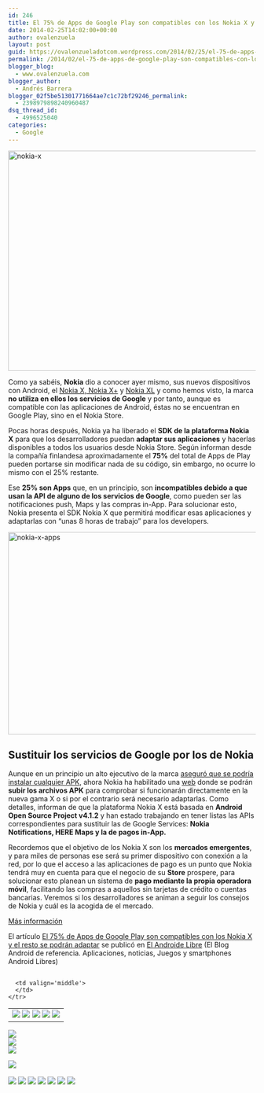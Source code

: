 ```yaml
---
id: 246
title: El 75% de Apps de Google Play son compatibles con los Nokia X y el resto se podrán adaptar
date: 2014-02-25T14:02:00+00:00
author: ovalenzuela
layout: post
guid: https://ovalenzueladotcom.wordpress.com/2014/02/25/el-75-de-apps-de-google-play-son-compatibles-con-los-nokia-x-y-el-resto-se-podran-adaptar
permalink: /2014/02/el-75-de-apps-de-google-play-son-compatibles-con-los-nokia-x-y-el-resto-se-podran-adaptar.html
blogger_blog:
  - www.ovalenzuela.com
blogger_author:
  - Andrés Barrera
blogger_02f5be51301771664ae7c1c72bf29246_permalink:
  - 2398979898240960487
dsq_thread_id:
  - 4996525040
categories:
  - Google
---
```

[<img class="size-full wp-image-129000 aligncenter" alt="nokia-x" src="http://www.elandroidelibre.com/wp-content/uploads/2014/02/nokia-x.png" width="572" height="448" />](http://www.elandroidelibre.com/wp-content/uploads/2014/02/nokia-x.png)

Como ya sabéis, **Nokia** dio a conocer ayer mismo, sus nuevos dispositivos con Android, el <a title="Nokia X y Nokia X+ con Android" href="http://www.elandroidelibre.com/2014/02/nokia-x-y-nokia-x-con-android.html" target="_blank">Nokia X, Nokia X+</a> y <a title="Nokia XL, 5 pulgadas de Nokia con Android" href="http://www.elandroidelibre.com/2014/02/nokia-xl-5-pulgadas-de-nokia-con-android.html" target="_blank">Nokia XL</a> y como hemos visto, la marca **no utiliza en ellos los servicios de Google** y por tanto, aunque es compatible con las aplicaciones de Android, éstas no se encuentran en Google Play, sino en el Nokia Store.

Pocas horas después, Nokia ya ha liberado el **SDK de la plataforma Nokia X** para que los desarrolladores puedan **adaptar sus aplicaciones** y hacerlas disponibles a todos los usuarios desde Nokia Store. Según informan desde la compañía finlandesa aproximadamente el **75%** del total de Apps de Play pueden portarse sin modificar nada de su código, sin embargo, no ocurre lo mismo con el 25% restante.

Ese **25% son Apps** que, en un principio, son **incompatibles debido a que usan la API de alguno de los servicios de Google**, como pueden ser las notificaciones push, Maps y las compras in-App. Para solucionar esto, Nokia presenta el SDK Nokia X que permitirá modificar esas aplicaciones y adaptarlas con “unas 8 horas de trabajo” para los developers.

<img class="size-full wp-image-129001 aligncenter" alt="nokia-x-apps" src="http://www.elandroidelibre.com/wp-content/uploads/2014/02/nokia-x-apps.png" width="680" height="412" />

## Sustituir los servicios de Google por los de Nokia

Aunque en un principio un alto ejecutivo de la marca <a title="http://fandroides.com/podremos-instalar-apks-en-el-nokia-x-como-en-cualquier-otro-dispositivo-android/" href="http://fandroides.com/podremos-instalar-apks-en-el-nokia-x-como-en-cualquier-otro-dispositivo-android/" target="_blank">aseguró que se podría instalar cualquier APK</a>, ahora Nokia ha habilitado una <a title="http://developer.nokia.com/nokia-x/get-started" href="http://developer.nokia.com/nokia-x/get-started" target="_blank">web</a> donde se podrán **subir los archivos APK** para comprobar si funcionarán directamente en la nueva gama X o si por el contrario será necesario adaptarlas. Como detalles, informan de que la plataforma Nokia X está basada en **Android Open Source Project v4.1.2** y han estado trabajando en tener listas las APIs correspondientes para sustituir las de Google Services: **Nokia Notifications, HERE Maps y la de pagos in-App.**

Recordemos que el objetivo de los Nokia X son los **mercados emergentes**, y para miles de personas ese será su primer dispositivo con conexión a la red, por lo que el acceso a las aplicaciones de pago es un punto que Nokia tendrá muy en cuenta para que el negocio de su **Store** prospere, para solucionar esto planean un sistema de **pago mediante la propia operadora móvil**, facilitando las compras a aquellos sin tarjetas de crédito o cuentas bancarias. Veremos si los desarrolladores se animan a seguir los consejos de Nokia y cuál es la acogida de el mercado.

<a title="http://developer.nokia.com/nokia-x/platform-overview" href="http://developer.nokia.com/nokia-x/platform-overview" target="_blank">Más información</a>

El artículo [El 75% de Apps de Google Play son compatibles con los Nokia X y el resto se podrán adaptar](http://www.elandroidelibre.com/2014/02/el-75-de-apps-de-google-play-son-compatibles-con-los-nokia-x-y-el-resto-se-podran-adaptar.html) se publicó en [El Androide Libre](http://www.elandroidelibre.com) (El Blog Android de referencia. Aplicaciones, noticias, Juegos y smartphones Android Libres)


<img width="1" height="1" src="http://rss.feedsportal.com/c/34005/f/617036/s/37860bfe/sc/15/mf.gif" border="0" /> 

<div>
  <table border='0'>
    <tr>
      <td valign='middle'>
        <a href="http://share.feedsportal.com/share/twitter/?u=http%3A%2F%2Fwww.elandroidelibre.com%2F2014%2F02%2Fel-75-de-apps-de-google-play-son-compatibles-con-los-nokia-x-y-el-resto-se-podran-adaptar.html&t=El+75%25+de+Apps+de+Google+Play+son+compatibles+con+los+Nokia+X+y+el+resto+se+podr%C3%A1n+adaptar" target="_blank"><img src="http://res3.feedsportal.com/social/twitter.png" border="0" /></a> <a href="http://share.feedsportal.com/share/facebook/?u=http%3A%2F%2Fwww.elandroidelibre.com%2F2014%2F02%2Fel-75-de-apps-de-google-play-son-compatibles-con-los-nokia-x-y-el-resto-se-podran-adaptar.html&t=El+75%25+de+Apps+de+Google+Play+son+compatibles+con+los+Nokia+X+y+el+resto+se+podr%C3%A1n+adaptar" target="_blank"><img src="http://res3.feedsportal.com/social/facebook.png" border="0" /></a> <a href="http://share.feedsportal.com/share/linkedin/?u=http%3A%2F%2Fwww.elandroidelibre.com%2F2014%2F02%2Fel-75-de-apps-de-google-play-son-compatibles-con-los-nokia-x-y-el-resto-se-podran-adaptar.html&t=El+75%25+de+Apps+de+Google+Play+son+compatibles+con+los+Nokia+X+y+el+resto+se+podr%C3%A1n+adaptar" target="_blank"><img src="http://res3.feedsportal.com/social/linkedin.png" border="0" /></a> <a href="http://share.feedsportal.com/share/gplus/?u=http%3A%2F%2Fwww.elandroidelibre.com%2F2014%2F02%2Fel-75-de-apps-de-google-play-son-compatibles-con-los-nokia-x-y-el-resto-se-podran-adaptar.html&t=El+75%25+de+Apps+de+Google+Play+son+compatibles+con+los+Nokia+X+y+el+resto+se+podr%C3%A1n+adaptar" target="_blank"><img src="http://res3.feedsportal.com/social/googleplus.png" border="0" /></a> <a href="http://share.feedsportal.com/share/email/?u=http%3A%2F%2Fwww.elandroidelibre.com%2F2014%2F02%2Fel-75-de-apps-de-google-play-son-compatibles-con-los-nokia-x-y-el-resto-se-podran-adaptar.html&t=El+75%25+de+Apps+de+Google+Play+son+compatibles+con+los+Nokia+X+y+el+resto+se+podr%C3%A1n+adaptar" target="_blank"><img src="http://res3.feedsportal.com/social/email.png" border="0" /></a>
      </td>
      
      <td valign='middle'>
      </td>
    </tr>
  </table>
</div>

[<img src="http://da.feedsportal.com/r/186531083842/u/49/f/617036/c/34005/s/37860bfe/sc/15/rc/1/rc.img" border="0" />](http://da.feedsportal.com/r/186531083842/u/49/f/617036/c/34005/s/37860bfe/sc/15/rc/1/rc.htm)  
[<img src="http://da.feedsportal.com/r/186531083842/u/49/f/617036/c/34005/s/37860bfe/sc/15/rc/2/rc.img" border="0" />](http://da.feedsportal.com/r/186531083842/u/49/f/617036/c/34005/s/37860bfe/sc/15/rc/2/rc.htm)  
[<img src="http://da.feedsportal.com/r/186531083842/u/49/f/617036/c/34005/s/37860bfe/sc/15/rc/3/rc.img" border="0" />](http://da.feedsportal.com/r/186531083842/u/49/f/617036/c/34005/s/37860bfe/sc/15/rc/3/rc.htm)

[<img src="http://da.feedsportal.com/r/186531083842/u/49/f/617036/c/34005/s/37860bfe/a2.img" border="0" />](http://da.feedsportal.com/r/186531083842/u/49/f/617036/c/34005/s/37860bfe/a2.htm)
<img width="1" height="1" src="http://pi.feedsportal.com/r/186531083842/u/49/f/617036/c/34005/s/37860bfe/a2t.img" border="0" /> 

<div>
  <a href="http://feeds.feedburner.com/~ff/elandroidelibre?a=VfqxCLKk8d4:8QFhZF7mFjg:ecdYMiMMAMM"><img src="http://feeds.feedburner.com/~ff/elandroidelibre?d=ecdYMiMMAMM" border="0" /></a> <a href="http://feeds.feedburner.com/~ff/elandroidelibre?a=VfqxCLKk8d4:8QFhZF7mFjg:V_sGLiPBpWU"><img src="http://feeds.feedburner.com/~ff/elandroidelibre?i=VfqxCLKk8d4:8QFhZF7mFjg:V_sGLiPBpWU" border="0" /></a> <a href="http://feeds.feedburner.com/~ff/elandroidelibre?a=VfqxCLKk8d4:8QFhZF7mFjg:7Q72WNTAKBA"><img src="http://feeds.feedburner.com/~ff/elandroidelibre?d=7Q72WNTAKBA" border="0" /></a> <a href="http://feeds.feedburner.com/~ff/elandroidelibre?a=VfqxCLKk8d4:8QFhZF7mFjg:dnMXMwOfBR0"><img src="http://feeds.feedburner.com/~ff/elandroidelibre?d=dnMXMwOfBR0" border="0" /></a> <a href="http://feeds.feedburner.com/~ff/elandroidelibre?a=VfqxCLKk8d4:8QFhZF7mFjg:yIl2AUoC8zA"><img src="http://feeds.feedburner.com/~ff/elandroidelibre?d=yIl2AUoC8zA" border="0" /></a> <a href="http://feeds.feedburner.com/~ff/elandroidelibre?a=VfqxCLKk8d4:8QFhZF7mFjg:qj6IDK7rITs"><img src="http://feeds.feedburner.com/~ff/elandroidelibre?d=qj6IDK7rITs" border="0" /></a> <a href="http://feeds.feedburner.com/~ff/elandroidelibre?a=VfqxCLKk8d4:8QFhZF7mFjg:I9og5sOYxJI"><img src="http://feeds.feedburner.com/~ff/elandroidelibre?d=I9og5sOYxJI" border="0" /></a>
</div>

<img src="http://feeds.feedburner.com/~r/elandroidelibre/~4/VfqxCLKk8d4" height="1" width="1" />
